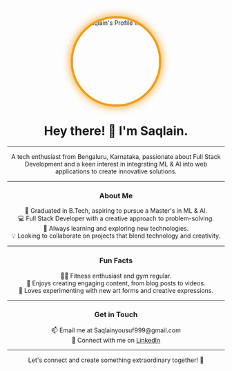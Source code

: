 <div align="center">
  <img src="https://share.icloud.com/photos/0d3OnZj3hJUu-P9nQaellK42A" alt="Saqlain's Profile Image" style="border-radius: 50%; width: 200px; height: 200px; border: 5px solid #f39c12; box-shadow: 0 0 20px #f39c12;" />
  <h1>Hey there! 👋 I'm Saqlain.</h1>
</div>

---

<div align="center">
  <p>A tech enthusiast from Bengaluru, Karnataka, passionate about Full Stack Development and a keen interest in integrating ML & AI into web applications to create innovative solutions.</p>
</div>

---

<h3 align="center">About Me</h3>
<p align="center">
  🚀 Graduated in B.Tech, aspiring to pursue a Master's in ML & AI.<br>
  💻 Full Stack Developer with a creative approach to problem-solving.<br>
  🌱 Always learning and exploring new technologies.<br>
  💡 Looking to collaborate on projects that blend technology and creativity.
</p>

---

<h3 align="center">Fun Facts</h3>
<p align="center">
  🏋️‍♂️ Fitness enthusiast and gym regular.<br>
  📝 Enjoys creating engaging content, from blog posts to videos.<br>
  🎨 Loves experimenting with new art forms and creative expressions.
</p>

---

<h3 align="center">Get in Touch</h3>
<p align="center">
  📫 Email me at Saqlainyousuf999@gmail.com<br>
  🔗 Connect with me on <a href="https://www.linkedin.com/in/saqlaindigu">LinkedIn</a>
</p>

---

<div align="center">
  <p>Let's connect and create something extraordinary together! 🚀</p>
</div>
